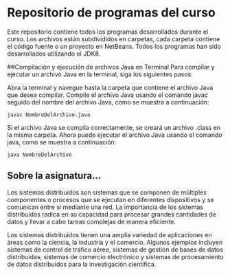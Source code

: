 # Repositorio de programas del curso
Este repositorio contiene todos los programas desarrollados durante el curso. Los archivos están subdivididos en carpetas, cada carpeta contiene el código fuente o un proyecto en NetBeans. Todos los programas han sido desarrollados utilizando el JDK8.

##Compilación y ejecución de archivos Java en Terminal
Para compilar y ejecutar un archivo Java en la terminal, siga los siguientes pasos:

Abra la terminal y navegue hasta la carpeta que contiene el archivo Java que desea compilar.
Compile el archivo Java usando el comando javac seguido del nombre del archivo Java, como se muestra a continuación:
```
javac NombreDelArchivo.java
```
Si el archivo Java se compila correctamente, se creará un archivo .class en la misma carpeta. Ahora puede ejecutar el archivo Java usando el comando java, como se muestra a continuación:
```
java NombreDelArchivo
```
## Sobre la asignatura...
Los sistemas distribuidos son sistemas que se componen de múltiples componentes o procesos que se ejecutan en diferentes dispositivos y se comunican entre sí mediante una red. La importancia de los sistemas distribuidos radica en su capacidad para procesar grandes cantidades de datos y llevar a cabo tareas complejas de manera eficiente.

Los sistemas distribuidos tienen una amplia variedad de aplicaciones en áreas como la ciencia, la industria y el comercio. Algunos ejemplos incluyen sistemas de control de tráfico aéreo, sistemas de gestión de bases de datos distribuidas, sistemas de comercio electrónico y sistemas de procesamiento de datos distribuidos para la investigación científica.
